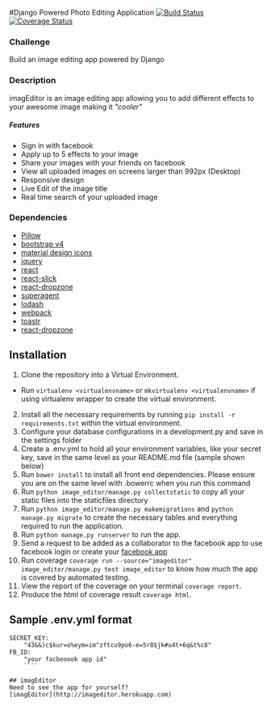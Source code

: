 #Django Powered Photo Editing Application [![Build Status](https://travis-ci.org/andela-ashuaib/photo-editing-application.svg?branch=feature-configuration-setup)](https://travis-ci.org/andela-ashuaib/photo-editing-application) [![Coverage Status](https://coveralls.io/repos/andela-ashuaib/photo-editing-application/badge.svg?branch=master&service=github)](https://coveralls.io/github/andela-ashuaib/photo-editing-application?branch=master)

### Challenge
Build an image editing app powered by Django

### Description
imagEditor is an image editing app allowing you to add different effects to your awesome image making it _"cooler"_ 


##### Features
- Sign in with facebook
- Apply up to 5 effects to your image
- Share your images with your friends on facebook
- View all uploaded images on screens larger than 992px (Desktop)
- Responsive design
- Live Edit of the image title
- Real time search of your uploaded image


### Dependencies
- [Pillow](https://github.com/python-pillow/Pillow)
- [bootstrap v4](v4-alpha.getbootstrap.com)
- [material design icons](https://materialdesignicons.com/)
- [jquery](https://github.com/jquery/jquery)
- [react](https://facebook.github.io/react/)
- [react-slick](https://github.com/akiran/react-slick)
- [react-dropzone](https://github.com/akiran/react-slick)
- [superagent](https://github.com/visionmedia/superagent)
- [lodash](https://lodash.com/docs)
- [webpack](https://webpack.github.io/)
- [toastr](https://github.com/CodeSeven/toastr)
- [react-dropzone](https://github.com/okonet/react-dropzone)

## Installation
1. Clone the repository into a Virtual Environment. 
- Run `virtualenv <virtualenvname>` or `mkvirtualenv <virtualenvname>` if using virtualenv wrapper to create the virtual environment.
2. Install all the necessary requirements by running `pip install -r requirements.txt` within the virtual environment.
3. Configure your database configurations in a development.py and save in the settings folder
4. Create a .env.yml to hold all your environment variables, like your secret key, save in the same level as your README.md file (sample shown below)
5. Run `bower install` to install all front end dependencies. Please ensure you are on the same level with .bowerrc when you run this command
6. Run `python image_editor/manage.py collectstatic` to copy all your static files into the staticfiles directory
7. Run `python image_editor/manage.py makemigrations` and `python manage.py migrate` to create the necessary tables and everything required to run the application.
8. Run `python manage.py runserver` to run the app.
9. Send a request to be added as a collaborator to the facebook app to use facebook login or create your [facebook app](https://developers.facebook.com) 
10. Run coverage `coverage run --source="imageditor" image_editor/manage.py test image_editor` to know how much the app is covered by automated testing.
11. View the report of the coverage on your terminal `coverage report`.
12. Produce the html of coverage result `coverage html`.

## Sample .env.yml format
```
SECRET_KEY:
    "43&&)c$kur=o%eym=im^zftcu9po6-e=5r8$jk#u4t+6q&t%c8"
FB_ID:
    "your facbeoook app id"
    ````

## imagEditor
Need to see the app for yourself?
[imagEditor](http://imageditor.herokuapp.com)